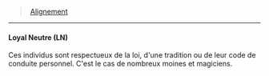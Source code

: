 ﻿---
!Generic
Id: alignment_hd.md#loyal-neutre-ln
ParentLink: alignment_hd.md#alignement
Name: Loyal Neutre (LN)
ParentName: Alignement
NameLevel: 4
Attributes: {}
---
> [Alignement](hd_alignment.md)

---

#### Loyal Neutre (LN)

Ces individus sont respectueux de la loi, d'une tradition ou de leur code de conduite personnel. C'est le cas de nombreux moines et magiciens.

